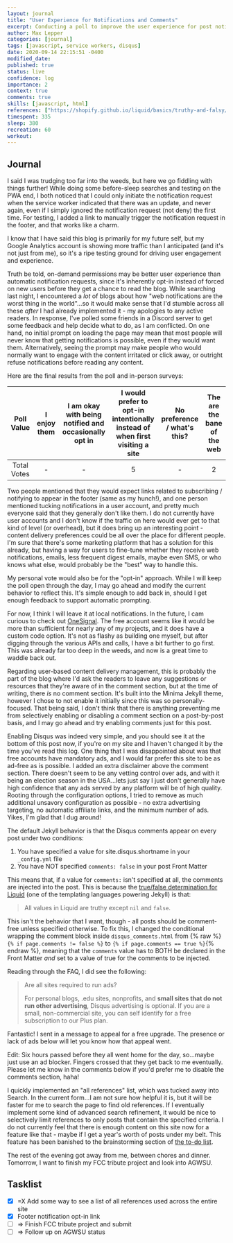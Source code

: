 ```yaml
---
layout: journal
title: "User Experience for Notifications and Comments"
excerpt: Conducting a poll to improve the user experience for post notifications, and exploring selectively adding Disqus to posts.
author: Max Lepper
categories: [journal]
tags: [javascript, service workers, disqus]
date: 2020-09-14 22:15:51 -0400
modified_date:
published: true
status: live
confidence: log
importance: 2
context: true
comments: true
skills: [javascript, html]
references: ["https://shopify.github.io/liquid/basics/truthy-and-falsy/","https://onesignal.com/webpush"]
timespent: 335
sleep: 380
recreation: 60
workout:
---
```


## Journal

I said I was trudging too far into the weeds, but here we go fiddling with things further! While doing some before-sleep searches and testing on the PWA end, I both noticed that I could only initiate the notification request when the service worker indicated that there was an update, and never again, even if I simply ignored the notification request (not deny) the first time. For testing, I added a link to manually trigger the notification request in the footer, and that works like a charm.

I know that I have said this blog is primarily for my future self, but my Google Analytics account is showing more traffic than I anticipated (and it's not just from me), so it's a ripe testing ground for driving user engagement and experience.

Truth be told, on-demand permissions may be better user experience than automatic notification requests, since it's inherently opt-in instead of forced on new users before they get a chance to read the blog. While searching last night, I encountered a _lot_ of blogs about how "web notifications are the worst thing in the world"...so it would make sense that I'd stumble across all these _after_ I had already implemented it - my apologies to any active readers. In response, I've polled some friends in a Discord server to get some feedback and help decide what to do, as I am conflicted. On one hand, no initial prompt on loading the page may mean that most people will never know that getting notifications is possible, even if they would want them. Alternatively, seeing the prompt may make people who would normally want to engage with the content irritated or click away, or outright refuse notifications before reading any content.

Here are the final results from the poll and in-person surveys:

| Poll Value  | I enjoy them | I am okay with being notified and occasionally opt in | I would prefer to opt-in intentionally instead of when first visiting a site | No preference / what's this? | The are the bane of the web |
| :---------: | :----------: | :---------------------------------------------------: | :--------------------------------------------------------------------------: | :--------------------------: | :-------------------------: |
| Total Votes | -            | -                                                     | 5                                                                            | -                            | 2                           |

Two people mentioned that they would expect links related to subscribing / notifying to appear in the footer (same as my hunch!), and one person mentioned tucking notifications in a user account, and pretty much everyone said that they generally don't like them. I do not currently have user accounts and I don't know if the traffic on here would ever get to that kind of level (or overhead), but it does bring up an interesting point - content delivery preferences could be all over the place for different people. I'm sure that there's some marketing platform that has a solution for this already, but having a way for users to fine-tune whether they receive web notifications, emails, less frequent digest emails, maybe even SMS, or who knows what else, would probably be the "best" way to handle this.

My personal vote would also be for the "opt-in" approach. While I will keep the poll open through the day, I may go ahead and modify the current behavior to reflect this. It's simple enough to add back in, should I get enough feedback to support automatic prompting.

For now, I think I will leave it at local notifications. In the future, I cam curious to check out [OneSignal]({{page.references[1]}}). The free account seems like it would be more than sufficient for nearly any of my projects, and it does have a custom code option. It's not as flashy as building one myself, but after digging through the various APIs and calls, I have a bit further to go first. This was already far too deep in the weeds, and now is a great time to waddle back out.

Regarding user-based content delivery management, this is probably the part of the blog where I'd ask the readers to leave any suggestions or resources that they're aware of in the comment section, but at the time of writing, there _is_ no comment section. It's built into the Minima Jekyll theme, however I chose to not enable it initially since this was so personally-focused. That being said, I don't think that there is anything preventing me from selectively enabling or disabling a comment section on a post-by-post basis, and I may go ahead and try enabling comments just for this post.

Enabling Disqus was indeed very simple, and you should see it at the bottom of this post now, if you're on my site and I haven't changed it by the time you've read this log. One thing that I was disappointed about was that free accounts have mandatory ads, and I would far prefer this site to be as ad-free as is possible. I added an extra disclaimer above the comment section. There doesn't seem to be any vetting control over ads, and with it being an election season in the USA...lets just say I just don't generally have high confidence that any ads served by any platform will be of high quality. Rooting through the configuration options, I tried to remove as much additional unsavory configuration as possible - no extra advertising targeting, no automatic affiliate links, and the minimum number of ads. Yikes, I'm glad that I dug around!

The default Jekyll behavior is that the Disqus comments appear on every post under two conditions:

1. You have specified a value for site.disqus.shortname in your `_config.yml` file
2. You have NOT specified `comments: false` in your post Front Matter

This means that, if a value for `comments:` isn't specified at all, the comments are injected into the post. This is because the [true/false determination for Liquid]({{page.references[0]}}) (one of the templating languages powering Jekyll) is that:

>All values in Liquid are truthy except `nil` and `false`.

This isn't the behavior that I want, though - all posts should be comment-free unless specified otherwise. To fix this, I changed the conditional wrapping the comment block inside `disqus_comments.html` from {% raw %}`{% if page.comments != false %}` to `{% if page.comments == true %}`{% endraw %}, meaning that the `comments` value has to BOTH be declared in the Front Matter _and_ set to a value of true for the comments to be injected.

Reading through the FAQ, I did see the following:

>Are all sites required to run ads?
>
>For personal blogs, .edu sites, nonprofits, and **small sites that do not run other advertising**, Disqus advertising is optional. If you are a small, non-commercial site, you can self identify for a free subscription to our Plus plan.

Fantastic! I sent in a message to appeal for a free upgrade. The presence or lack of ads below will let you know how that appeal went.

Edit: Six hours passed before they all went home for the day, so...maybe just use an ad blocker. Fingers crossed that they get back to me eventually. Please let me know in the comments below if you'd prefer me to disable the comments section, haha!

I quickly implemented an "all references" list, which was tucked away into Search. In the current form...I am not sure how helpful it is, but it will be faster for me to search the page to find old references. If I eventually implement some kind of advanced search refinement, it would be nice to selectively limit references to only posts that contain the specified criteria. I do not currently feel that there is enough content on this site now for a feature like that - maybe if I get a year's worth of posts under my belt. This feature has been banished to the brainstorming section of [the to-do list]({{site.baseurl}}/todo/#improvements).

The rest of the evening got away from me, between chores and dinner. Tomorrow, I want to finish my FCC tribute project and look into AGWSU.

## Tasklist

- [x] <span title="Task carried over from previous day">=X</span> Add some way to see a list of all references used across the entire site
- [x] Footer notification opt-in link
- [ ] <span title="Task to be added to next entry">=></span> Finish FCC tribute project and submit
- [ ] <span title="Task to be added to next entry">=></span> Follow up on AGWSU status
